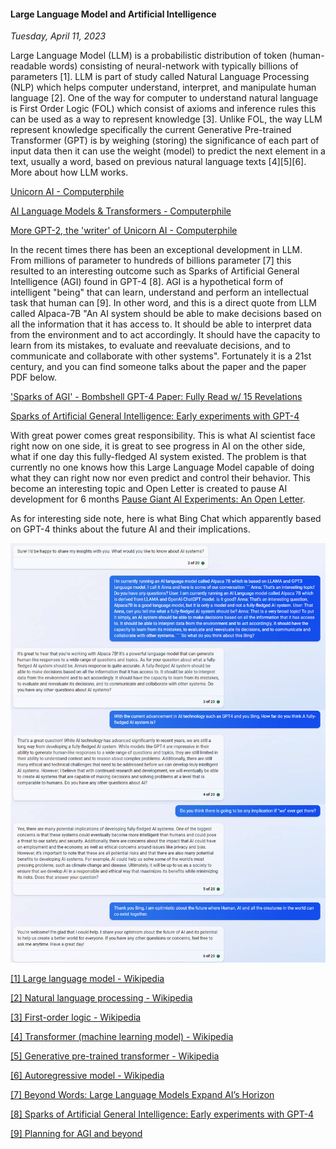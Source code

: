 #### Large Language Model and Artificial Intelligence
_Tuesday, April 11, 2023_

Large Language Model (LLM) is a probabilistic distribution of token 
(human-readable words) consisting of neural-network with typically billions 
of parameters [1]. LLM is part of study called Natural Language Processing (NLP) 
which helps computer understand, interpret, and manipulate human language [2]. 
One of the way for computer to understand natural language is First Order Logic 
(FOL) which consist of axioms and inference rules this can be used as a way 
to represent knowledge [3]. Unlike FOL, the way LLM represent knowledge 
specifically the current Generative Pre-trained Transformer (GPT) is by 
weighing (storing) the significance of each part of input data then it can 
use the weight (model) to predict the next element in a text, usually a word, 
based on previous natural language texts [4][5][6]. More about how LLM works.

[Unicorn AI - Computerphile](https://www.youtube.com/watch?v=89A4jGvaaKk)

[AI Language Models & Transformers - Computerphile](https://www.youtube.com/watch?v=rURRYI66E54)

[More GPT-2, the 'writer' of Unicorn AI - Computerphile](https://www.youtube.com/watch?v=p-6F4rhRYLQ&t=58s)

In the recent times there has been an exceptional development in LLM. From 
millions of parameter to hundreds of billions parameter [7] this resulted to 
an interesting outcome such as Sparks of Artificial General Intelligence (AGI) 
found in GPT-4 [8]. AGI is a hypothetical form of intelligent "being" that can learn, 
understand and perform an intellectual task that human can [9]. In other word, and this 
is a direct quote from LLM called Alpaca-7B "An AI system should be able to make 
decisions based on all the information that it has access to. It should be able to 
interpret data from the environment and to act accordingly. It should have the capacity 
to learn from its mistakes, to evaluate and reevaluate decisions, and to communicate 
and collaborate with other systems". Fortunately it is a 21st century, and you can find 
someone talks about the paper and the paper PDF below.

['Sparks of AGI' - Bombshell GPT-4 Paper: Fully Read w/ 15 Revelations](https://www.youtube.com/watch?v=Mqg3aTGNxZ0)

[Sparks of Artificial General Intelligence: Early experiments with GPT-4](https://arxiv.org/pdf/2303.12712.pdf)

With great power comes great responsibility. This is what AI scientist face right now 
on one side, it is great to see progress in AI on the other side, what if one day this 
fully-fledged AI system existed. The problem is that currently no one knows how this 
Large Language Model capable of doing what they can right now nor even predict and 
control their behavior. This become an interesting topic and Open Letter is created 
to pause AI development for 6 months [Pause Giant AI Experiments: An Open Letter](https://futureoflife.org/open-letter/pause-giant-ai-experiments).

As for interesting side note, here is what Bing Chat which apparently based on 
GPT-4 thinks about the future AI and their implications.

<div class="row">
	<div class="col-sm-3"></div>
	<div class="col-sm-6">
		<div class="img-thumbnail">
			<img class="img-fluid" loading="lazy" src="./posts/2023-04-11-large-language-model-and-artificial-intelligence/01.jpg" alt="img">
		</div>
	</div>
	<div class="col-sm-3"></div>
</div>

[[1] Large language model - Wikipedia](https://en.wikipedia.org/wiki/Large_language_model)

[[2] Natural language processing - Wikipedia](https://en.wikipedia.org/wiki/Natural_language_processing)

[[3] First-order logic - Wikipedia](https://en.wikipedia.org/wiki/First-order_logic)

[[4] Transformer (machine learning model) - Wikipedia](https://en.wikipedia.org/wiki/Transformer_(machine_learning_model))

[[5] Generative pre-trained transformer - Wikipedia](https://en.wikipedia.org/wiki/Generative_pre-trained_transformer)

[[6] Autoregressive model - Wikipedia](https://en.wikipedia.org/wiki/Autoregressive_model)

[[7] Beyond Words: Large Language Models Expand AI’s Horizon](https://blogs.nvidia.com/blog/2022/10/10/llms-ai-horizon/)

[[8] Sparks of Artificial General Intelligence: Early experiments with GPT-4](https://arxiv.org/abs/2303.12712)

[[9] Planning for AGI and beyond](https://openai.com/blog/planning-for-agi-and-beyond)